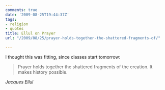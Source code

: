 ```yaml
---
comments: true
date: '2009-08-25T19:44:37Z'
tags:
- religion
- quotes
title: Ellul on Prayer
url: "/2009/08/25/prayer-holds-together-the-shattered-fragments-of/"

---
```

I thought this was fitting, since classes start tomorrow:

<blockquote class="big">Prayer holds together the shattered fragments of the creation. It makes history possible.</blockquote>

<cite class="big">Jacques Ellul</cite>


